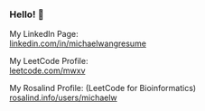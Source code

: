 ### Hello! 👋


My LinkedIn Page:  
[linkedin.com/in/michaelwangresume](https://www.linkedin.com/in/michaelwangresume/)

My LeetCode Profile:  
[leetcode.com/mwxv](https://leetcode.com/mwxv/)

My Rosalind Profile: (LeetCode for Bioinformatics)  
[rosalind.info/users/michaelw](https://rosalind.info/users/michaelw/)



<!--
**michaelwangcode/michaelwangcode** is a ✨ _special_ ✨ repository because its `README.md` (this file) appears on your GitHub profile.

Here are some ideas to get you started:

- 🔭 I’m currently working on ...
- 🌱 I’m currently learning ...
- 👯 I’m looking to collaborate on ...
- 🤔 I’m looking for help with ...
- 💬 Ask me about ...
- 📫 How to reach me: ...
- 😄 Pronouns: ...
- ⚡ Fun fact: ...
-->
